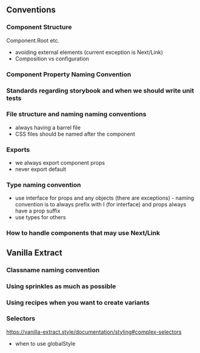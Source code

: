 ## Conventions

### Component Structure

Component.Root etc.

- avoiding external elements (current exception is Next/Link)
- Composition vs configuration

### Component Property Naming Convention

### Standards regarding storybook and when we should write unit tests

### File structure and naming naming conventions

- always having a barrel file
- CSS files should be named after the component

### Exports

- we always export component props
- never export default

### Type naming convention

- use interface for props and any objects (there are exceptions) - naming
  convention is to always prefix with I (for interface) and props always have a
  prop suffix
- use types for others

### How to handle components that may use Next/Link

## Vanilla Extract

### Classname naming convention

### Using sprinkles as much as possible

### Using recipes when you want to create variants

### Selectors

https://vanilla-extract.style/documentation/styling#complex-selectors

- when to use globalStyle
